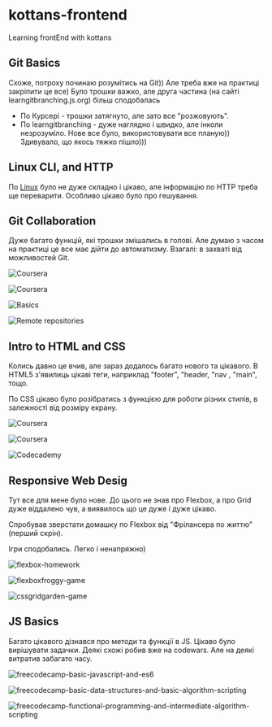 # kottans-frontend
Learning frontEnd with kottans

 ## Git Basics

Схоже, потроху починаю розумітись на Git)) Але треба вже на практиці закріпити це все)
Було трошки важко, але друга частина (на сайті learngitbranching.js.org) більш сподобалась

- По Курсері - трошки затягнуто, але зато все "розжовують".
- По learngitbranching - дуже наглядно і швидко, але інколи незрозуміло.
   Нове все було, використовувати все планую)) Здивувало, що якось тяжко пішло)))


 ## Linux CLI, and HTTP

По [Linux](https://github.com/rukhlovka/kottans-frontend/tree/main/task_linux_cli) було не дуже складно і цікаво, але інформацію по HTTP треба ще переварити. Особливо цікаво було про гешування.

## Git Collaboration

Дуже багато функцій, які трошки змішались в голові. Але думаю з часом на практиці це все має дійти до автоматизму. Взагалі: в захваті від можливостей Git.

![Coursera](task_git_collaboration/coursera3.png)

![Coursera](task_git_collaboration/coursera4.png)

![Basics](task_git_collaboration/basics.png)

![Remote repositories](task_git_collaboration/remote_repo.png)


## Intro to HTML and CSS

Колись давно це вчив, але зараз додалось багато нового та цікавого. В HTML5 з'явилиць цікаві теги, наприклад "footer", "header, "nav , "main", тощо.

По CSS цікаво було розібратись з функцією для роботи різних стилів, в залежності від розміру екрану.

![Coursera](task_html_css_intro/coursera-w1.png)

![Coursera](task_html_css_intro/coursera-w2.png)

![Codecademy](task_html_css_intro/codecademy-html-css.png)

## Responsive Web Desig

Тут все для мене було нове. До цього не знав про Flexbox, а про Grid дуже віддалено чув, а виявилось що це дуже і дуже цікаво.

Спробував зверстати домашку по Flexbox від "Фрілансера по життю" (перший скрін).

Ігри сподобались. Легко і ненапряжно)

![flexbox-homework](task_responsive_web_design/flexbox-hw.png)

![flexboxfroggy-game](task_responsive_web_design/flexboxfroggy.png)

![cssgridgarden-game](task_responsive_web_design/cssgridgarden.png)

## JS Basics

Багато цікавого дізнався про методи та функції в JS.
Цікаво було вирішувати задачки. Деякі схожі робив вже на codewars. Але на деякі витратив забагато часу.

![freecodecamp-basic-javascript-and-es6](task_js_basics/freecodecamp-1)

![freecodecamp-basic-data-structures-and-basic-algorithm-scripting](task_js_basics/freecodecamp-2)

![freecodecamp-functional-programming-and-intermediate-algorithm-scripting](task_js_basics/freecodecamp-3)
